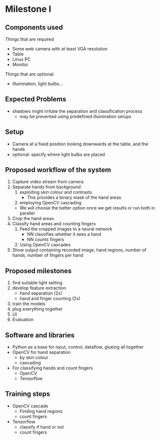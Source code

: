 # Milestone I

## Components used
Things that are required
- Some web camera with at least VGA resolution
- Table
- Linux PC
- Monitor

Things that are optional:
- Illumination, light bulbs...

## Expected Problems
- shadows might irritate the separation and classification process
  - may be prevented using predefined illumination setups

## Setup
- Camera at a fixed position looking downwards at the table, and the hands
- optional: specify where light bulbs are placed

## Proposed workflow of the system
1. Capture video stream from camera
2. Separate hands from background 
    1. exploiting skin colour and contrasts
        - This provides a binary mask of the hand areas
    2. employing OpenCV cascading
    - We will choose the better option once we get results or run both in parallel  
3. Crop the hand areas
4. Classify hand areas and counting fingers
    1. Feed the cropped images to a neural network
        - NN classifies whether it sees a hand
        - NN counts fingers 
    2. Using OpenCV cascades
7. Show output containing recorded image, hand regions, number of hands, number of fingers per hand

## Proposed milestones
1. find suitable light setting
2. develop feature extraction
    - hand separation (2x)
    - hand and finger counting (2x)
3. train the models
4. plug everything together
5. UI
6. Evaluation

## Software and libraries
- Python as a base for input, control, dataflow, glueing all together
- OpenCV for hand separation
    - by skin colour
    - cascading
- For classifying hands and count fingers
    - OpenCV
    - Tensorflow

## Training steps
- OpenCV cascade
    - Finding hand regions
    - count fingers
- Tensorflow
    - classify if hand or not
    - count fingers

